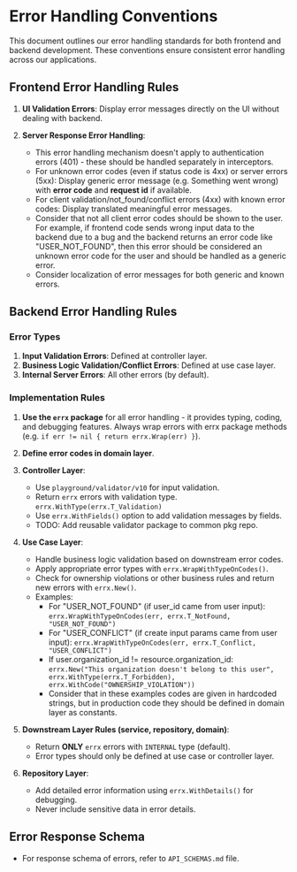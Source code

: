 # Error Handling Conventions

This document outlines our error handling standards for both frontend and backend development. These conventions ensure consistent error handling across our applications.

## Frontend Error Handling Rules

1. **UI Validation Errors**: Display error messages directly on the UI without dealing with backend.

2. **Server Response Error Handling**:

   - This error handling mechanism doesn't apply to authentication errors (401) - these should be handled separately in interceptors.
   - For unknown error codes (even if status code is 4xx) or server errors (5xx): Display generic error message (e.g. Something went wrong) with **error code** and **request id** if available.
   - For client validation/not_found/conflict errors (4xx) with known error codes: Display translated meaningful error messages.
   - Consider that not all client error codes should be shown to the user. For example, if frontend code sends wrong input data to the backend due to a bug and the backend returns an error code like "USER_NOT_FOUND", then this error should be considered an unknown error code for the user and should be handled as a generic error.
   - Consider localization of error messages for both generic and known errors.

## Backend Error Handling Rules

### Error Types

1. **Input Validation Errors**: Defined at controller layer.
2. **Business Logic Validation/Conflict Errors**: Defined at use case layer.
3. **Internal Server Errors**: All other errors (by default).

### Implementation Rules

1. **Use the `errx` package** for all error handling - it provides typing, coding, and debugging features.
   Always wrap errors with errx package methods (e.g. `if err != nil { return errx.Wrap(err) }`).

2. **Define error codes in domain layer**.

3. **Controller Layer**:

   - Use `playground/validator/v10` for input validation.
   - Return `errx` errors with validation type. `errx.WithType(errx.T_Validation)`
   - Use `errx.WithFields()` option to add validation messages by fields.
   - TODO: Add reusable validator package to common pkg repo.

4. **Use Case Layer**:

   - Handle business logic validation based on downstream error codes.
   - Apply appropriate error types with `errx.WrapWithTypeOnCodes()`.
   - Check for ownership violations or other business rules and return new errors with `errx.New()`.
   - Examples:
     - For "USER_NOT_FOUND" (if user_id came from user input): `errx.WrapWithTypeOnCodes(err, errx.T_NotFound, "USER_NOT_FOUND")`
     - For "USER_CONFLICT" (if create input params came from user input): `errx.WrapWithTypeOnCodes(err, errx.T_Conflict, "USER_CONFLICT")`
     - If user.organization_id != resource.organization_id: `errx.New("This organization doesn't belong to this user", errx.WithType(errx.T_Forbidden), errx.WithCode("OWNERSHIP_VIOLATION"))`
     - Consider that in these examples codes are given in hardcoded strings, but in production code they should be defined in domain layer as constants.

5. **Downstream Layer Rules (service, repository, domain)**:

   - Return **ONLY** `errx` errors with `INTERNAL` type (default).
   - Error types should only be defined at use case or controller layer.

6. **Repository Layer**:
   - Add detailed error information using `errx.WithDetails()` for debugging.
   - Never include sensitive data in error details.

## Error Response Schema

- For response schema of errors, refer to `API_SCHEMAS.md` file.
